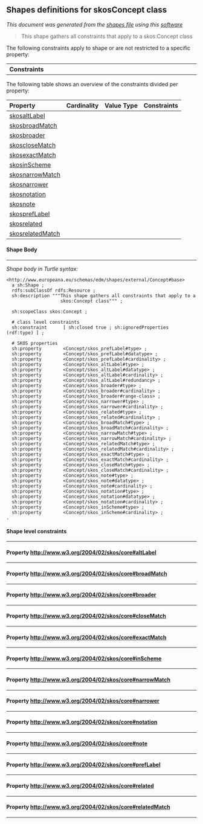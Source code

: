 
## Shapes definitions for skosConcept class
_This document was generated from the [shapes file](/shapes-edm/src/main/resources/etc/edm/shapes/external/Concept.ttl) using this [software](/shapes-doc)_
> This shape gathers all constraints that apply to a skos:Concept class

The following constraints apply to shape or are not restricted to a specific property:
<table>
<tr><th align="right">Constraints</th><td width='100%'></td></tr>
</table>

The following table shows an overview of the constraints divided per property:

| Property | Cardinality | Value Type | Constraints |
| :--- | :--: | :--: | :--- |
|<a href="#skosaltLabel">skosaltLabel</a>||||
|<a href="#skosbroadMatch">skosbroadMatch</a>||||
|<a href="#skosbroader">skosbroader</a>||||
|<a href="#skoscloseMatch">skoscloseMatch</a>||||
|<a href="#skosexactMatch">skosexactMatch</a>||||
|<a href="#skosinScheme">skosinScheme</a>||||
|<a href="#skosnarrowMatch">skosnarrowMatch</a>||||
|<a href="#skosnarrower">skosnarrower</a>||||
|<a href="#skosnotation">skosnotation</a>||||
|<a href="#skosnote">skosnote</a>||||
|<a href="#skosprefLabel">skosprefLabel</a>||||
|<a href="#skosrelated">skosrelated</a>||||
|<a href="#skosrelatedMatch">skosrelatedMatch</a>||||

#### Shape Body
------
_Shape body in Turtle syntax:_

```
<http://www.europeana.eu/schemas/edm/shapes/external/Concept#base>
  a sh:Shape ;
  rdfs:subClassOf rdfs:Resource ;
  sh:description """This shape gathers all constraints that apply to a 
                    skos:Concept class""" ;

  sh:scopeClass skos:Concept ;

  # class level constraints
  sh:constraint      [ sh:closed true ; sh:ignoredProperties (rdf:type) ] ;

  # SKOS properties
  sh:property        <Concept/skos_prefLabel#type> ;
  sh:property        <Concept/skos_prefLabel#datatype> ;
  sh:property        <Concept/skos_prefLabel#cardinality> ;
  sh:property        <Concept/skos_altLabel#type> ;
  sh:property        <Concept/skos_altLabel#datatype> ;
  sh:property        <Concept/skos_altLabel#cardinality> ;
  sh:property        <Concept/skos_altLabel#redundancy> ;
  sh:property        <Concept/skos_broader#type> ;
  sh:property        <Concept/skos_broader#cardinality> ;
  sh:property        <Concept/skos_broader#range-class> ;
  sh:property        <Concept/skos_narrower#type> ;
  sh:property        <Concept/skos_narrower#cardinality> ;
  sh:property        <Concept/skos_related#type> ;
  sh:property        <Concept/skos_related#cardinality> ;
  sh:property        <Concept/skos_broadMatch#type> ;
  sh:property        <Concept/skos_broadMatch#cardinality> ;
  sh:property        <Concept/skos_narrowMatch#type> ;
  sh:property        <Concept/skos_narrowMatch#cardinality> ;
  sh:property        <Concept/skos_relatedMatch#type> ;
  sh:property        <Concept/skos_relatedMatch#cardinality> ;
  sh:property        <Concept/skos_exactMatch#type> ;
  sh:property        <Concept/skos_exactMatch#cardinality> ;
  sh:property        <Concept/skos_closeMatch#type> ;
  sh:property        <Concept/skos_closeMatch#cardinality> ;
  sh:property        <Concept/skos_note#type> ;
  sh:property        <Concept/skos_note#datatype> ;
  sh:property        <Concept/skos_note#cardinality> ;
  sh:property        <Concept/skos_notation#type> ;
  sh:property        <Concept/skos_notation#datatype> ;
  sh:property        <Concept/skos_notation#cardinality> ;
  sh:property        <Concept/skos_inScheme#type> ;
  sh:property        <Concept/skos_inScheme#cardinality> ;
.
```

#### Shape level constraints
------
#### Property <a id="skosaltLabel" target="_blank" href="http://www.w3.org/2004/02/skos/core#altLabel">http://www.w3.org/2004/02/skos/core#altLabel</a>
------
#### Property <a id="skosbroadMatch" target="_blank" href="http://www.w3.org/2004/02/skos/core#broadMatch">http://www.w3.org/2004/02/skos/core#broadMatch</a>
------
#### Property <a id="skosbroader" target="_blank" href="http://www.w3.org/2004/02/skos/core#broader">http://www.w3.org/2004/02/skos/core#broader</a>
------
#### Property <a id="skoscloseMatch" target="_blank" href="http://www.w3.org/2004/02/skos/core#closeMatch">http://www.w3.org/2004/02/skos/core#closeMatch</a>
------
#### Property <a id="skosexactMatch" target="_blank" href="http://www.w3.org/2004/02/skos/core#exactMatch">http://www.w3.org/2004/02/skos/core#exactMatch</a>
------
#### Property <a id="skosinScheme" target="_blank" href="http://www.w3.org/2004/02/skos/core#inScheme">http://www.w3.org/2004/02/skos/core#inScheme</a>
------
#### Property <a id="skosnarrowMatch" target="_blank" href="http://www.w3.org/2004/02/skos/core#narrowMatch">http://www.w3.org/2004/02/skos/core#narrowMatch</a>
------
#### Property <a id="skosnarrower" target="_blank" href="http://www.w3.org/2004/02/skos/core#narrower">http://www.w3.org/2004/02/skos/core#narrower</a>
------
#### Property <a id="skosnotation" target="_blank" href="http://www.w3.org/2004/02/skos/core#notation">http://www.w3.org/2004/02/skos/core#notation</a>
------
#### Property <a id="skosnote" target="_blank" href="http://www.w3.org/2004/02/skos/core#note">http://www.w3.org/2004/02/skos/core#note</a>
------
#### Property <a id="skosprefLabel" target="_blank" href="http://www.w3.org/2004/02/skos/core#prefLabel">http://www.w3.org/2004/02/skos/core#prefLabel</a>
------
#### Property <a id="skosrelated" target="_blank" href="http://www.w3.org/2004/02/skos/core#related">http://www.w3.org/2004/02/skos/core#related</a>
------
#### Property <a id="skosrelatedMatch" target="_blank" href="http://www.w3.org/2004/02/skos/core#relatedMatch">http://www.w3.org/2004/02/skos/core#relatedMatch</a>
------
